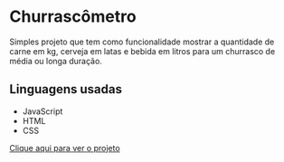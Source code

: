 # Churrascômetro


<p>Simples projeto que tem como funcionalidade mostrar a quantidade de carne em kg, cerveja em latas e bebida em litros para um churrasco de média ou longa duração.</p>

<h2>Linguagens usadas</h2>
<ul>
  <li>JavaScript</li>
  <li>HTML</li>
  <li>CSS</li>
</ul>

<a href="https://davismael.github.io/churrascometro/" target="_blank">Clique aqui para ver o projeto</a>
